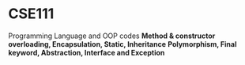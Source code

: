 # CSE111
Programming Language and OOP codes
**Method & constructor overloading, Encapsulation, Static, Inheritance**
**Polymorphism, Final keyword, Abstraction, Interface and Exception**
